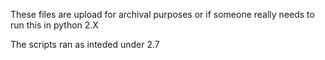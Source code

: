 These files are upload for archival purposes or if someone really needs to run this in python 2.X

The scripts ran as inteded under 2.7
